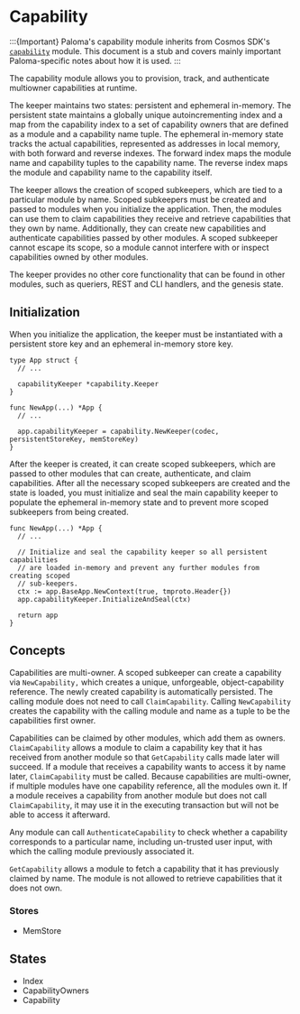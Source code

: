 # Capability

:::{Important}
Paloma's capability module inherits from Cosmos SDK's [`capability`](https://docs.cosmos.network/master/modules/capability/) module. This document is a stub and covers mainly important Paloma-specific notes about how it is used.
:::

The capability module allows you to provision, track, and authenticate multiowner capabilities at runtime.

The keeper maintains two states: persistent and ephemeral in-memory. The persistent state maintains a globally unique autoincrementing index and a map from the capability index to a set of capability owners that are defined as a module and a capability name tuple. The ephemeral in-memory state tracks the actual capabilities, represented as addresses in local memory, with both forward and reverse indexes. The forward index maps the module name and capability tuples to the capability name. The reverse index maps the module and capability name to the capability itself.

The keeper allows the creation of scoped subkeepers, which are tied to a particular module by name. Scoped subkeepers must be created and passed to modules when you initialize the application. Then, the modules can use them to claim capabilities they receive and retrieve capabilities that they own by name. Additionally, they can create new capabilities and authenticate capabilities passed by other modules. A scoped subkeeper cannot escape its scope, so a module cannot interfere with or inspect capabilities owned by other modules.

The keeper provides no other core functionality that can be found in other modules, such as queriers, REST and CLI handlers, and the genesis state.

## Initialization

When you initialize the application, the keeper must be instantiated with a persistent store key and an ephemeral in-memory store key.

```
type App struct {
  // ...

  capabilityKeeper *capability.Keeper
}

func NewApp(...) *App {
  // ...

  app.capabilityKeeper = capability.NewKeeper(codec, persistentStoreKey, memStoreKey)
}
```

After the keeper is created, it can create scoped subkeepers, which are passed to other modules that can create, authenticate, and claim capabilities. After all the necessary scoped subkeepers are created and the state is loaded, you must initialize and seal the main capability keeper to populate the ephemeral in-memory state and to prevent more scoped subkeepers from being created.

```
func NewApp(...) *App {
  // ...

  // Initialize and seal the capability keeper so all persistent capabilities
  // are loaded in-memory and prevent any further modules from creating scoped
  // sub-keepers.
  ctx := app.BaseApp.NewContext(true, tmproto.Header{})
  app.capabilityKeeper.InitializeAndSeal(ctx)

  return app
}
```

## Concepts

Capabilities are multi-owner. A scoped subkeeper can create a capability via `NewCapability,` which creates a unique, unforgeable, object-capability reference. The newly created capability is automatically persisted. The calling module does not need to call `ClaimCapability`. Calling `NewCapability` creates the capability with the calling module and name as a tuple to be the capabilities first owner.

Capabilities can be claimed by other modules, which add them as owners. `ClaimCapability` allows a module to claim a capability key that it has received from another module so that `GetCapability` calls made later will succeed. If a module that receives a capability wants to access it by name later, `ClaimCapability` must be called. Because capabilities are multi-owner, if multiple modules have one capability reference, all the modules own it. If a module receives a capability from another module but does not call `ClaimCapability`, it may use it in the executing transaction but will not be able to access it afterward.

Any module can call `AuthenticateCapability` to check whether a capability corresponds to a particular name, including un-trusted user input, with which the calling module previously associated it.

`GetCapability` allows a module to fetch a capability that it has previously claimed by name. The module is not allowed to retrieve capabilities that it does not own.

### Stores

- MemStore

## States

- Index
- CapabilityOwners
- Capability
